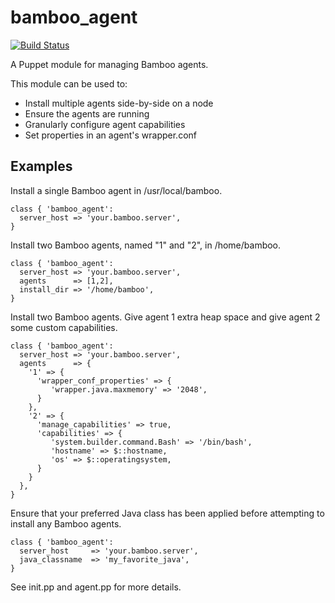 bamboo_agent
============

[![Build Status](https://travis-ci.org/kayakco/puppet-bamboo_agent.png)](https://travis-ci.org/kayakco/puppet-bamboo_agent)

A Puppet module for managing Bamboo agents.

This module can be used to:
  - Install multiple agents side-by-side on a node
  - Ensure the agents are running
  - Granularly configure agent capabilities
  - Set properties in an agent's wrapper.conf

Examples
--------

Install a single Bamboo agent in /usr/local/bamboo.

```
class { 'bamboo_agent':
  server_host => 'your.bamboo.server',
}
```

Install two Bamboo agents, named "1" and "2", in /home/bamboo.

```
class { 'bamboo_agent':
  server_host => 'your.bamboo.server',
  agents      => [1,2],
  install_dir => '/home/bamboo',
}
```

Install two Bamboo agents. Give agent 1 extra heap space and give
agent 2 some custom capabilities.

```
class { 'bamboo_agent':
  server_host => 'your.bamboo.server',
  agents      => {
    '1' => {
      'wrapper_conf_properties' => {
         'wrapper.java.maxmemory' => '2048',
      }
    },
    '2' => {
      'manage_capabilities' => true,
      'capabilities' => {
         'system.builder.command.Bash' => '/bin/bash',
         'hostname' => $::hostname,
         'os' => $::operatingsystem,
      }
    }
  },
}
```

Ensure that your preferred Java class has been applied before
attempting to install any Bamboo agents.

```
class { 'bamboo_agent':
  server_host     => 'your.bamboo.server',
  java_classname  => 'my_favorite_java',
}
```

See init.pp and agent.pp for more details.
